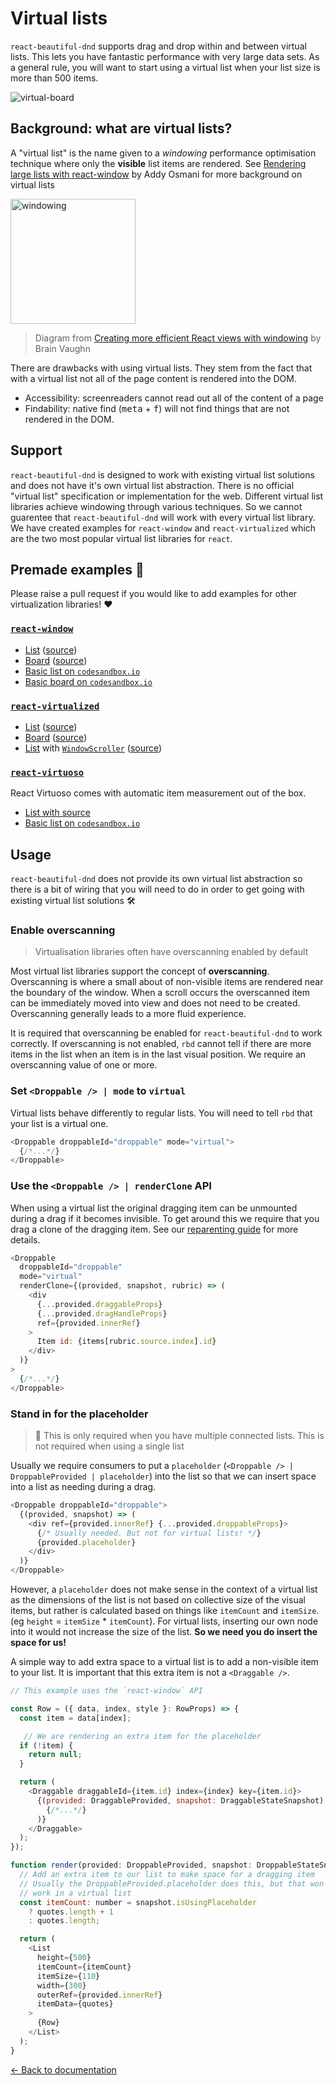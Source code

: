 # Virtual lists

`react-beautiful-dnd` supports drag and drop within and between virtual lists. This lets you have fantastic performance with very large data sets. As a general rule, you will want to start using a virtual list when your list size is more than 500 items.

![virtual-board](https://user-images.githubusercontent.com/2182637/66453948-e0044d00-eab1-11e9-88db-3e5165dde69b.gif)

## Background: what are virtual lists?

A "virtual list" is the name given to a _windowing_ performance optimisation technique where only the **visible** list items are rendered. See [Rendering large lists with react-window](https://addyosmani.com/blog/react-window/) by Addy Osmani for more background on virtual lists

<img src="https://user-images.githubusercontent.com/2182637/65490523-a7307980-def0-11e9-9991-a7e0c2a6e30a.gif" alt="windowing" width="200px"/>

> Diagram from [Creating more efficient React views with windowing](https://bvaughn.github.io/forward-js-2017/#/0/0) by Brain Vaughn

There are drawbacks with using virtual lists. They stem from the fact that with a virtual list not all of the page content is rendered into the DOM.

- Accessibility: screenreaders cannot read out all of the content of a page
- Findability: native find (<kbd>meta</kbd> + <kbd>f</kbd>) will not find things that are not rendered in the DOM.

## Support

`react-beautiful-dnd` is designed to work with existing virtual list solutions and does not have it's own virtual list abstraction. There is no official "virtual list" specification or implementation for the web. Different virtual list libraries achieve windowing through various techniques. So we cannot guarentee that `react-beautiful-dnd` will work with every virtual list library. We have created examples for `react-window` and `react-virtualized` which are the two most popular virtual list libraries for `react`.

## Premade examples 🎁

Please raise a pull request if you would like to add examples for other virtualization libraries! ❤

### [`react-window`](https://github.com/bvaughn/react-window)

- [List](https://react-beautiful-dnd.netlify.com/?path=/story/virtual-react-window--list) ([source](/stories/src/virtual/react-window/list.jsx))
- [Board](https://react-beautiful-dnd.netlify.com/?path=/story/virtual-react-window--board) ([source](/stories/src/virtual/react-window/board.jsx))
- [Basic list on `codesandbox.io`](https://codesandbox.io/s/simple-virtual-list-dark-c6wqc)
- [Basic board on `codesandbox.io`](https://codesandbox.io/s/simple-virtual-list-board-vgvzt)

### [`react-virtualized`](https://github.com/bvaughn/react-virtualized)

- [List](https://react-beautiful-dnd.netlify.com/?path=/story/virtual-react-virtualized--list) ([source](/stories/src/virtual/react-virtualized/list.jsx))
- [Board](https://react-beautiful-dnd.netlify.com/?path=/story/virtual-react-virtualized--board) ([source](/stories/src/virtual/react-virtualized/board.jsx))
- [List](https://react-beautiful-dnd.netlify.com/?path=/story/virtual-react-virtualized--window-list) with [`WindowScroller`](https://github.com/bvaughn/react-virtualized/blob/master/docs/WindowScroller.md) ([source](/stories/src/virtual/react-virtualized/window-list.jsx))

### [`react-virtuoso`](https://github.com/petyosi/react-virtuoso)
React Virtuoso comes with automatic item measurement out of the box.
- [List with source](https://virtuoso.dev/react-beautiful-dnd/)
- [Basic list on `codesandbox.io`](https://codesandbox.io/s/react-virutoso-with-react-beautiful-dnd-e6vmq)

## Usage

`react-beautiful-dnd` does not provide its own virtual list abstraction so there is a bit of wiring that you will need to do in order to get going with existing virtual list solutions 🛠

### Enable overscanning

> Virtualisation libraries often have overscanning enabled by default

Most virtual list libraries support the concept of **overscanning**. Overscanning is where a small about of non-visible items are rendered near the boundary of the window. When a scroll occurs the overscanned item can be immediately moved into view and does not need to be created. Overscanning generally leads to a more fluid experience.

It is required that overscanning be enabled for `react-beautiful-dnd` to work correctly. If overscanning is not enabled, `rbd` cannot tell if there are more items in the list when an item is in the last visual position. We require an overscanning value of one or more.

### Set `<Droppable /> | mode` to `virtual`

Virtual lists behave differently to regular lists. You will need to tell `rbd` that your list is a virtual one.

```js
<Droppable droppableId="droppable" mode="virtual">
  {/*...*/}
</Droppable>
```

### Use the `<Droppable /> | renderClone` API

When using a virtual list the original dragging item can be unmounted during a drag if it becomes invisible. To get around this we require that you drag a clone of the dragging item. See our [reparenting guide](/docs/guides/reparenting.md) for more details.

```js
<Droppable
  droppableId="droppable"
  mode="virtual"
  renderClone={(provided, snapshot, rubric) => (
    <div
      {...provided.draggableProps}
      {...provided.dragHandleProps}
      ref={provided.innerRef}
    >
      Item id: {items[rubric.source.index].id}
    </div>
  )}
>
  {/*...*/}
</Droppable>
```

### Stand in for the placeholder

> 👋 This is only required when you have multiple connected lists. This is not required when using a single list

Usually we require consumers to put a `placeholder` (`<Droppable /> | DroppableProvided | placeholder`) into the list so that we can insert space into a list as needing during a drag.

```js
<Droppable droppableId="droppable">
  {(provided, snapshot) => (
    <div ref={provided.innerRef} {...provided.droppableProps}>
      {/* Usually needed. But not for virtual lists! */}
      {provided.placeholder}
    </div>
  )}
</Droppable>
```

However, a `placeholder` does not make sense in the context of a virtual list as the dimensions of the list is not based on collective size of the visual items, but rather is calculated based on things like `itemCount` and `itemSize`. (eg `height` = `itemSize` \* `itemCount`). For virtual lists, inserting our own node into it would not increase the size of the list. **So we need you do insert the space for us!**

A simple way to add extra space to a virtual list is to add a non-visible item to your list. It is important that this extra item is not a `<Draggable />`.

```js
// This example uses the `react-window` API

const Row = ({ data, index, style }: RowProps) => {
  const item = data[index];

   // We are rendering an extra item for the placeholder
  if (!item) {
    return null;
  }

  return (
    <Draggable draggableId={item.id} index={index} key={item.id}>
      {(provided: DraggableProvided, snapshot: DraggableStateSnapshot) => (
        {/*...*/}
      )}
    </Draggable>
  );
});

function render(provided: DroppableProvided, snapshot: DroppableStateSnapshot) {
  // Add an extra item to our list to make space for a dragging item
  // Usually the DroppableProvided.placeholder does this, but that won't
  // work in a virtual list
  const itemCount: number = snapshot.isUsingPlaceholder
    ? quotes.length + 1
    : quotes.length;

  return (
    <List
      height={500}
      itemCount={itemCount}
      itemSize={110}
      width={300}
      outerRef={provided.innerRef}
      itemData={quotes}
    >
      {Row}
    </List>
  );
}
```

[← Back to documentation](/README.md#documentation-)
